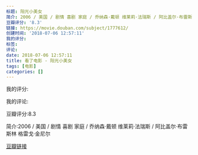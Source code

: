 ```yaml
---
标题: 阳光小美女
简介: 2006 / 美国 / 剧情 喜剧 家庭 / 乔纳森·戴顿 维莱莉·法瑞斯 / 阿比盖尔·布雷斯林 格雷戈·金尼尔
豆瓣评分: '8.3'
链接: https://movie.douban.com/subject/1777612/
创建时间: '2018-07-06 12:57:11'
我的评分:
标签:
评论:
date: 2018-07-06 12:57:11
title: 看了电影 - 阳光小美女
tags: [电影]
categories: []
---
```


我的评分:

我的评论:

豆瓣评分:8.3

简介:2006 / 美国 / 剧情 喜剧 家庭 / 乔纳森·戴顿 维莱莉·法瑞斯 / 阿比盖尔·布雷斯林 格雷戈·金尼尔

[豆瓣链接](https://movie.douban.com/subject/1777612/)

